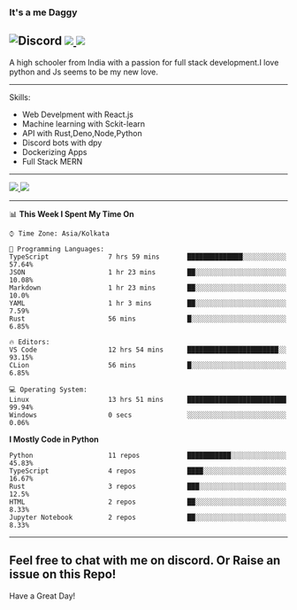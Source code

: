 
### It's a me Daggy

![Discord](https://img.shields.io/discord/491175207122370581?color=black&label=Discord&logo=discord) ![](https://img.shields.io/endpoint?url=https://dev.discordprofiles.me/api/badge/vscode/491174779278065689)<a href="https://github.com/Daggy1234">
  <img src="https://komarev.com/ghpvc/?username=Daggy1234&style=flat-square" />
</a>
 ----

A high schooler from India with a passion for full stack development.I love python and Js seems to be my new love. 

-----

Skills:

- Web Develpment with React.js
- Machine learning with Sckit-learn
- API with Rust,Deno,Node,Python
- Discord bots with dpy
- Dockerizing Apps
- Full Stack MERN

-----
<a href="https://github.com/Daggy1234">
  <img src="https://github-readme-stats.vercel.app/api?username=Daggy1234&show_icons=true&hide_border=true" />
</a><a href="https://github.com/Daggy1234">
  <img src="https://github-readme-stats.vercel.app/api/top-langs/?username=Daggy1234&layout=compact&langs_count=9&hide=css,html" />
</a>

---

<!--START_SECTION:waka-->
📊 **This Week I Spent My Time On** 

```text
⌚︎ Time Zone: Asia/Kolkata

💬 Programming Languages: 
TypeScript               7 hrs 59 mins       ██████████████░░░░░░░░░░░   57.64% 
JSON                     1 hr 23 mins        ██░░░░░░░░░░░░░░░░░░░░░░░   10.08% 
Markdown                 1 hr 23 mins        ██░░░░░░░░░░░░░░░░░░░░░░░   10.0% 
YAML                     1 hr 3 mins         ██░░░░░░░░░░░░░░░░░░░░░░░   7.59% 
Rust                     56 mins             █░░░░░░░░░░░░░░░░░░░░░░░░   6.85%

🔥 Editors: 
VS Code                  12 hrs 54 mins      ███████████████████████░░   93.15% 
CLion                    56 mins             █░░░░░░░░░░░░░░░░░░░░░░░░   6.85%

💻 Operating System: 
Linux                    13 hrs 51 mins      █████████████████████████   99.94% 
Windows                  0 secs              ░░░░░░░░░░░░░░░░░░░░░░░░░   0.06%

```

**I Mostly Code in Python** 

```text
Python                   11 repos            ███████████░░░░░░░░░░░░░░   45.83% 
TypeScript               4 repos             ████░░░░░░░░░░░░░░░░░░░░░   16.67% 
Rust                     3 repos             ███░░░░░░░░░░░░░░░░░░░░░░   12.5% 
HTML                     2 repos             ██░░░░░░░░░░░░░░░░░░░░░░░   8.33% 
Jupyter Notebook         2 repos             ██░░░░░░░░░░░░░░░░░░░░░░░   8.33%

```



<!--END_SECTION:waka-->

---

Feel free to chat with me on discord. Or Raise an issue on this Repo!
-----
Have a Great Day!
